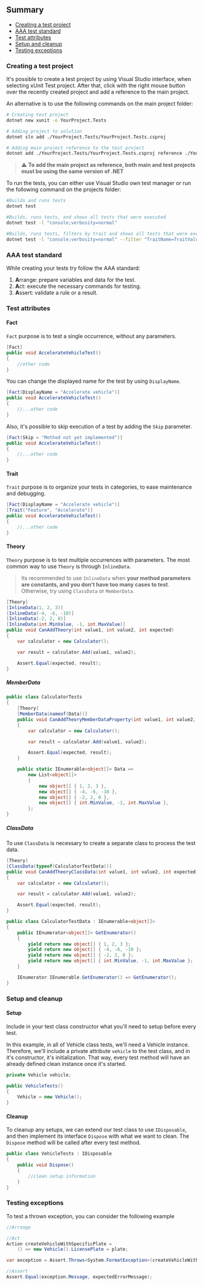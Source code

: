 ## Summary

- [Creating a test project](#creating-a-test-project)
- [AAA test standard](#aaa-test-standard)
- [Test attributes](#test-attributes)
- [Setup and cleanup](#setup-and-cleanup)
- [Testing exceptions](#testing-exceptions)

### Creating a test project

It's possible to create a test project by using Visual Studio interface, when selecting xUnit Test project. After that, click with the right mouse button over the recently created project and add a reference to the main project.

An alternative is to use the following commands on the main project folder:

```bash
# Creating test project
dotnet new xunit -o YourProject.Tests

# Adding project to solution
dotnet sln add ./YourProject.Tests/YourProject.Tests.csproj

# Adding main project reference to the test project
dotnet add ./YourProject.Tests/YourProject.Tests.csproj reference ./YourMainProject/YourMainProject.csproj
```

> :warning: **To add the main project as reference, both main and test projects must be using the same version of .NET**

To run the tests, you can either use Visual Studio own test manager or run the following command on the projects folder:

```bash
#Builds and runs tests
dotnet test

#Builds, runs tests, and shows all tests that were executed
dotnet test -l "console;verbosity=normal"

#Builds, runs tests, filters by trait and shows all tests that were executed
dotnet test -l "console;verbosity=normal" --filter "TraitName=TraitValue"
```

### AAA test standard

While creating your tests try follow the AAA standard:

1. **A**rrange: prepare variables and data for the test.
2. **A**ct: execute the necessary commands for testing.
3. **A**ssert: validate a rule or a result.

### Test attributes

#### Fact

`Fact` purpose is to test a single occurrence, without any parameters.

```csharp
[Fact]
public void AccelerateVehicleTest()
{
    //other code
}
```

You can change the displayed name for the test by using `DisplayName`.

```csharp
[Fact(DisplayName = "Accelerate vehicle")]
public void AccelerateVehicleTest()
{
    //...other code
}
```

Also, it's possible to skip execution of a test by adding the `Skip` parameter.

```csharp
[Fact(Skip = "Method not yet implemented")]
public void AccelerateVehicleTest()
{
    //...other code
}
```

#### Trait

`Trait` purpose is to organize your tests in categories, to ease maintenance and debugging.

```csharp
[Fact(DisplayName = "Accelerate vehicle")]
[Trait("Feature", "Accelerate")]
public void AccelerateVehicleTest()
{
    //...other code
}
```

#### Theory

`Theory` purpose is to test multiple occurrences with parameters. The most common way to use `Theory` is through `InlineData`.

> Its recommended to use `InlineData` when **your method parameters are constants, and you don't have too many cases to test**. Otherwise, try using `ClassData` or `MemberData`.

```csharp
[Theory]
[InlineData(1, 2, 3)]
[InlineData(-4, -6, -10)]
[InlineData(-2, 2, 0)]
[InlineData(int.MinValue, -1, int.MaxValue)]
public void CanAddTheory(int value1, int value2, int expected)
{
    var calculator = new Calculator();

    var result = calculator.Add(value1, value2);

    Assert.Equal(expected, result);
}
```

##### MemberData

```csharp
public class CalculatorTests
{
    [Theory]
    [MemberData(nameof(Data))]
    public void CanAddTheoryMemberDataProperty(int value1, int value2, int expected)
    {
        var calculator = new Calculator();

        var result = calculator.Add(value1, value2);

        Assert.Equal(expected, result);
    }

    public static IEnumerable<object[]> Data =>
        new List<object[]>
        {
            new object[] { 1, 2, 3 },
            new object[] { -4, -6, -10 },
            new object[] { -2, 2, 0 },
            new object[] { int.MinValue, -1, int.MaxValue },
        };
}
```

##### ClassData

To use `ClassData` is necessary to create a separate class to process the test data.

```csharp
[Theory]
[ClassData(typeof(CalculatorTestData))]
public void CanAddTheoryClassData(int value1, int value2, int expected)
{
    var calculator = new Calculator();

    var result = calculator.Add(value1, value2);

    Assert.Equal(expected, result);
}
```

```csharp
public class CalculatorTestData : IEnumerable<object[]>
{
    public IEnumerator<object[]> GetEnumerator()
    {
        yield return new object[] { 1, 2, 3 };
        yield return new object[] { -4, -6, -10 };
        yield return new object[] { -2, 2, 0 };
        yield return new object[] { int.MinValue, -1, int.MaxValue };
    }

    IEnumerator IEnumerable.GetEnumerator() => GetEnumerator();
}
```

### Setup and cleanup

#### Setup

Include in your test class constructor what you'll need to setup before every test.

In this example, in all of Vehicle class tests, we'll need a Vehicle instance. Therefore, we'll include a private attribute `vehicle` to the test class, and in it's constructor, it's initialization. That way, every test method will have an already defined clean instance once it's started.

```csharp
private Vehicle vehicle;

public VehicleTests()
{
    Vehicle = new Vehicle();
}
```

#### Cleanup

To cleanup any setups, we can extend our test class to use `IDisposable`, and then implement its interface `Dispose` with what we want to clean. The `Dispose` method will be called after every test method.

```csharp
public class VehicleTests : IDisposable
{
    public void Dispose()
    {
        //clean setup information
    }
}
```

### Testing exceptions

To test a thrown exception, you can consider the following example

```csharp
//Arrange

//Act
Action createVehicleWithSpecificPlate =
    () => new Vehicle().LicensePlate = plate;

var exception = Assert.Throws<System.FormatException>(createVehicleWithSpecificPlate);

//Assert
Assert.Equal(exception.Message, expectedErrorMessage);
```
